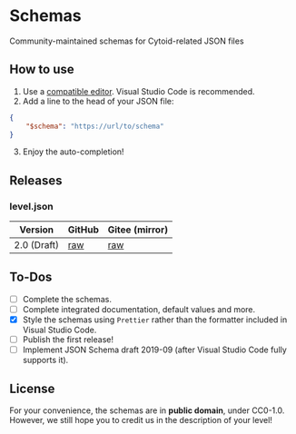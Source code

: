 # Schemas

Community-maintained schemas for Cytoid-related JSON files

## How to use

1. Use a [compatible editor](https://json-schema.org/implementations.html#editors). Visual Studio Code is recommended.
2. Add a line to the head of your JSON file:
```json
{
    "$schema": "https://url/to/schema"
}
```
3. Enjoy the auto-completion!

## Releases

### level.json

| Version | GitHub | Gitee (mirror) |
| --- | --- | --- |
| 2.0 (Draft)| [raw](https://github.com/CytoidCommunity/Schemas/raw/master/2.0/level.json) | [raw](https://gitee.com/ZeroAurora233/CytoidSchemas/raw/master/2.0/level.json) |

## To-Dos

- [ ] Complete the schemas.
- [ ] Complete integrated documentation, default values and more.
- [x] Style the schemas using `Prettier` rather than the formatter included in Visual Studio Code.
- [ ] Publish the first release!
- [ ] Implement JSON Schema draft 2019-09 (after Visual Studio Code fully supports it).

## License

For your convenience, the schemas are in **public domain**, under CC0-1.0. However, we still hope you to credit us in the description of your level!